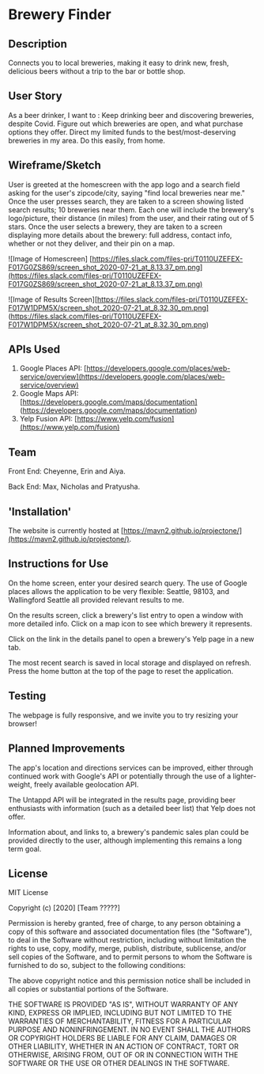 # Brewery Finder

## Description

Connects you to local breweries, making it easy to drink new, fresh, delicious beers without a trip to the bar or bottle shop.

## User Story

As a beer drinker, I want to :
Keep drinking beer and discovering breweries, despite Covid.
Figure out which breweries are open, and what purchase options they offer.
Direct my limited funds to the best/most-deserving breweries in my area.
Do this easily, from home.

## Wireframe/Sketch

User is greeted at the homescreen with the app logo and a search field asking for the user's zipcode/city, saying "find local breweries near me." Once the user presses search, they are taken to a screen showing listed search results; 10 breweries near them. Each one will include the brewery's logo/picture, their distance (in miles) from the user, and their rating out of 5 stars. Once the user selects a brewery, they are taken to a screen displaying more details about the brewery: full address, contact info, whether or not they deliver, and their pin on a map.

![Image of Homescreen] [https://files.slack.com/files-pri/T0110UZEFEX-F017G0ZS869/screen_shot_2020-07-21_at_8.13.37_pm.png](https://files.slack.com/files-pri/T0110UZEFEX-F017G0ZS869/screen_shot_2020-07-21_at_8.13.37_pm.png)

![Image of Results Screen][https://files.slack.com/files-pri/T0110UZEFEX-F017W1DPM5X/screen_shot_2020-07-21_at_8.32.30_pm.png] (https://files.slack.com/files-pri/T0110UZEFEX-F017W1DPM5X/screen_shot_2020-07-21_at_8.32.30_pm.png)

## APIs Used

1) Google Places API: [https://developers.google.com/places/web-service/overview](https://developers.google.com/places/web-service/overview)
2) Google Maps API: [https://developers.google.com/maps/documentation] (https://developers.google.com/maps/documentation)
3) Yelp Fusion API: [https://www.yelp.com/fusion](https://www.yelp.com/fusion)

## Team

Front End:
Cheyenne, Erin and Aiya.

Back End:
Max, Nicholas and Pratyusha.

## 'Installation'

The website is currently hosted at [https://mavn2.github.io/projectone/](https://mavn2.github.io/projectone/).

## Instructions for Use

On the home screen, enter your desired search query. The use of Google places allows the application to be very flexible: Seattle, 98103, and Wallingford Seattle all provided relevant results to me.

On the results screen, click a brewery's list entry to open a window with more detailed info. Click on a map icon to see which brewery it represents.

Click on the link in the details panel to open a brewery's Yelp page in a new tab.

The most recent search is saved in local storage and displayed on refresh. Press the home button at the top of the page to reset the application.

## Testing

The webpage is fully responsive, and we invite you to try resizing your browser!

## Planned Improvements

The app's location and directions services can be improved, either through continued work with Google's API or potentially through the use of a lighter-weight, freely available geolocation API.

The Untappd API will be integrated in the results page, providing beer enthusiasts with information (such as a detailed beer list) that Yelp does not offer.

Information about, and links to, a brewery's pandemic sales plan could be provided directly to the user, although implementing this remains a long term goal.

## License

MIT License

Copyright (c) [2020] [Team ?????]

Permission is hereby granted, free of charge, to any person obtaining a copy
of this software and associated documentation files (the "Software"), to deal
in the Software without restriction, including without limitation the rights
to use, copy, modify, merge, publish, distribute, sublicense, and/or sell
copies of the Software, and to permit persons to whom the Software is
furnished to do so, subject to the following conditions:

The above copyright notice and this permission notice shall be included in all
copies or substantial portions of the Software.

THE SOFTWARE IS PROVIDED "AS IS", WITHOUT WARRANTY OF ANY KIND, EXPRESS OR
IMPLIED, INCLUDING BUT NOT LIMITED TO THE WARRANTIES OF MERCHANTABILITY,
FITNESS FOR A PARTICULAR PURPOSE AND NONINFRINGEMENT. IN NO EVENT SHALL THE
AUTHORS OR COPYRIGHT HOLDERS BE LIABLE FOR ANY CLAIM, DAMAGES OR OTHER
LIABILITY, WHETHER IN AN ACTION OF CONTRACT, TORT OR OTHERWISE, ARISING FROM,
OUT OF OR IN CONNECTION WITH THE SOFTWARE OR THE USE OR OTHER DEALINGS IN THE
SOFTWARE.
